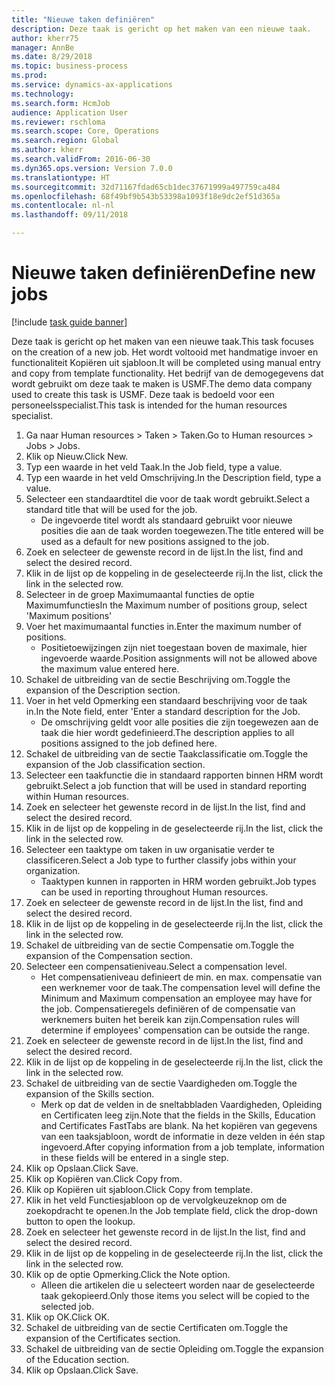 ```yaml
--- 
title: "Nieuwe taken definiëren"
description: Deze taak is gericht op het maken van een nieuwe taak.
author: kherr75
manager: AnnBe
ms.date: 8/29/2018
ms.topic: business-process
ms.prod: 
ms.service: dynamics-ax-applications
ms.technology: 
ms.search.form: HcmJob
audience: Application User
ms.reviewer: rschloma
ms.search.scope: Core, Operations
ms.search.region: Global
ms.author: kherr
ms.search.validFrom: 2016-06-30
ms.dyn365.ops.version: Version 7.0.0
ms.translationtype: HT
ms.sourcegitcommit: 32d71167fdad65cb1dec37671999a497759ca484
ms.openlocfilehash: 68f49bf9b543b53398a1093f18e9dc2ef51d365a
ms.contentlocale: nl-nl
ms.lasthandoff: 09/11/2018

---
```

# <a name="define-new-jobs"></a><span data-ttu-id="285fd-103">Nieuwe taken definiëren</span><span class="sxs-lookup"><span data-stu-id="285fd-103">Define new jobs</span></span>

[!include [task guide banner](../../includes/task-guide-banner.md)]

<span data-ttu-id="285fd-104">Deze taak is gericht op het maken van een nieuwe taak.</span><span class="sxs-lookup"><span data-stu-id="285fd-104">This task focuses on the creation of a new job.</span></span> <span data-ttu-id="285fd-105">Het wordt voltooid met handmatige invoer en functionaliteit Kopiëren uit sjabloon.</span><span class="sxs-lookup"><span data-stu-id="285fd-105">It will be completed using manual entry and copy from template functionality.</span></span> <span data-ttu-id="285fd-106">Het bedrijf van de demogegevens dat wordt gebruikt om deze taak te maken is USMF.</span><span class="sxs-lookup"><span data-stu-id="285fd-106">The demo data company used to create this task is USMF.</span></span> <span data-ttu-id="285fd-107">Deze taak is bedoeld voor een personeelsspecialist.</span><span class="sxs-lookup"><span data-stu-id="285fd-107">This task is intended for the human resources specialist.</span></span>

1. <span data-ttu-id="285fd-108">Ga naar Human resources > Taken > Taken.</span><span class="sxs-lookup"><span data-stu-id="285fd-108">Go to Human resources > Jobs > Jobs.</span></span>
2. <span data-ttu-id="285fd-109">Klik op Nieuw.</span><span class="sxs-lookup"><span data-stu-id="285fd-109">Click New.</span></span>
3. <span data-ttu-id="285fd-110">Typ een waarde in het veld Taak.</span><span class="sxs-lookup"><span data-stu-id="285fd-110">In the Job field, type a value.</span></span>
4. <span data-ttu-id="285fd-111">Typ een waarde in het veld Omschrijving.</span><span class="sxs-lookup"><span data-stu-id="285fd-111">In the Description field, type a value.</span></span>
5. <span data-ttu-id="285fd-112">Selecteer een standaardtitel die voor de taak wordt gebruikt.</span><span class="sxs-lookup"><span data-stu-id="285fd-112">Select a standard title that will be used for the job.</span></span> 
    * <span data-ttu-id="285fd-113">De ingevoerde titel wordt als standaard gebruikt voor nieuwe posities die aan de taak worden toegewezen.</span><span class="sxs-lookup"><span data-stu-id="285fd-113">The title entered will be used as a default for new positions assigned to the job.</span></span>  
6. <span data-ttu-id="285fd-114">Zoek en selecteer de gewenste record in de lijst.</span><span class="sxs-lookup"><span data-stu-id="285fd-114">In the list, find and select the desired record.</span></span>
7. <span data-ttu-id="285fd-115">Klik in de lijst op de koppeling in de geselecteerde rij.</span><span class="sxs-lookup"><span data-stu-id="285fd-115">In the list, click the link in the selected row.</span></span>
8. <span data-ttu-id="285fd-116">Selecteer in de groep Maximumaantal functies de optie Maximumfuncties</span><span class="sxs-lookup"><span data-stu-id="285fd-116">In the Maximum number of positions group, select 'Maximum positions'</span></span>
9. <span data-ttu-id="285fd-117">Voer het maximumaantal functies in.</span><span class="sxs-lookup"><span data-stu-id="285fd-117">Enter the maximum number of positions.</span></span> 
    * <span data-ttu-id="285fd-118">Positietoewijzingen zijn niet toegestaan boven de maximale, hier ingevoerde waarde.</span><span class="sxs-lookup"><span data-stu-id="285fd-118">Position assignments will not be allowed above the maximum value entered here.</span></span>  
10. <span data-ttu-id="285fd-119">Schakel de uitbreiding van de sectie Beschrijving om.</span><span class="sxs-lookup"><span data-stu-id="285fd-119">Toggle the expansion of the Description section.</span></span>
11. <span data-ttu-id="285fd-120">Voer in het veld Opmerking een standaard beschrijving voor de taak in.</span><span class="sxs-lookup"><span data-stu-id="285fd-120">In the Note field, enter 'Enter a standard description for the Job.</span></span>
    * <span data-ttu-id="285fd-121">De omschrijving geldt voor alle posities die zijn toegewezen aan de taak die hier wordt gedefinieerd.</span><span class="sxs-lookup"><span data-stu-id="285fd-121">The description applies to all positions assigned to the job defined here.</span></span>  
12. <span data-ttu-id="285fd-122">Schakel de uitbreiding van de sectie Taakclassificatie om.</span><span class="sxs-lookup"><span data-stu-id="285fd-122">Toggle the expansion of the Job classification section.</span></span>
13. <span data-ttu-id="285fd-123">Selecteer een taakfunctie die in standaard rapporten binnen HRM wordt gebruikt.</span><span class="sxs-lookup"><span data-stu-id="285fd-123">Select a job function that will be used in standard reporting within Human resources.</span></span>
14. <span data-ttu-id="285fd-124">Zoek en selecteer het gewenste record in de lijst.</span><span class="sxs-lookup"><span data-stu-id="285fd-124">In the list, find and select the desired record.</span></span>
15. <span data-ttu-id="285fd-125">Klik in de lijst op de koppeling in de geselecteerde rij.</span><span class="sxs-lookup"><span data-stu-id="285fd-125">In the list, click the link in the selected row.</span></span>
16. <span data-ttu-id="285fd-126">Selecteer een taaktype om taken in uw organisatie verder te classificeren.</span><span class="sxs-lookup"><span data-stu-id="285fd-126">Select a Job type to further classify jobs within your organization.</span></span> 
    * <span data-ttu-id="285fd-127">Taaktypen kunnen in rapporten in HRM worden gebruikt.</span><span class="sxs-lookup"><span data-stu-id="285fd-127">Job types can be used in reporting throughout Human resources.</span></span>  
17. <span data-ttu-id="285fd-128">Zoek en selecteer de gewenste record in de lijst.</span><span class="sxs-lookup"><span data-stu-id="285fd-128">In the list, find and select the desired record.</span></span>
18. <span data-ttu-id="285fd-129">Klik in de lijst op de koppeling in de geselecteerde rij.</span><span class="sxs-lookup"><span data-stu-id="285fd-129">In the list, click the link in the selected row.</span></span>
19. <span data-ttu-id="285fd-130">Schakel de uitbreiding van de sectie Compensatie om.</span><span class="sxs-lookup"><span data-stu-id="285fd-130">Toggle the expansion of the Compensation section.</span></span>
20. <span data-ttu-id="285fd-131">Selecteer een compensatieniveau.</span><span class="sxs-lookup"><span data-stu-id="285fd-131">Select a compensation level.</span></span>
    * <span data-ttu-id="285fd-132">Het compensatieniveau definieert de min. en max. compensatie van een werknemer voor de taak.</span><span class="sxs-lookup"><span data-stu-id="285fd-132">The compensation level will define the Minimum and Maximum compensation an employee may have for the job.</span></span> <span data-ttu-id="285fd-133">Compensatieregels definiëren of de compensatie van werknemers buiten het bereik kan zijn.</span><span class="sxs-lookup"><span data-stu-id="285fd-133">Compensation rules will determine if employees' compensation can be outside the range.</span></span>  
21. <span data-ttu-id="285fd-134">Zoek en selecteer de gewenste record in de lijst.</span><span class="sxs-lookup"><span data-stu-id="285fd-134">In the list, find and select the desired record.</span></span>
22. <span data-ttu-id="285fd-135">Klik in de lijst op de koppeling in de geselecteerde rij.</span><span class="sxs-lookup"><span data-stu-id="285fd-135">In the list, click the link in the selected row.</span></span>
23. <span data-ttu-id="285fd-136">Schakel de uitbreiding van de sectie Vaardigheden om.</span><span class="sxs-lookup"><span data-stu-id="285fd-136">Toggle the expansion of the Skills section.</span></span>
    * <span data-ttu-id="285fd-137">Merk op dat de velden in de sneltabbladen Vaardigheden, Opleiding en Certificaten leeg zijn.</span><span class="sxs-lookup"><span data-stu-id="285fd-137">Note that the fields in the Skills, Education and Certificates FastTabs are blank.</span></span> <span data-ttu-id="285fd-138">Na het kopiëren van gegevens van een taaksjabloon, wordt de informatie in deze velden in één stap ingevoerd.</span><span class="sxs-lookup"><span data-stu-id="285fd-138">After copying information from a job template, information in these fields will be entered in a single step.</span></span>   
24. <span data-ttu-id="285fd-139">Klik op Opslaan.</span><span class="sxs-lookup"><span data-stu-id="285fd-139">Click Save.</span></span>
25. <span data-ttu-id="285fd-140">Klik op Kopiëren van.</span><span class="sxs-lookup"><span data-stu-id="285fd-140">Click Copy from.</span></span>
26. <span data-ttu-id="285fd-141">Klik op Kopiëren uit sjabloon.</span><span class="sxs-lookup"><span data-stu-id="285fd-141">Click Copy from template.</span></span>
27. <span data-ttu-id="285fd-142">Klik in het veld Functiesjabloon op de vervolgkeuzeknop om de zoekopdracht te openen.</span><span class="sxs-lookup"><span data-stu-id="285fd-142">In the Job template field, click the drop-down button to open the lookup.</span></span>
28. <span data-ttu-id="285fd-143">Zoek en selecteer het gewenste record in de lijst.</span><span class="sxs-lookup"><span data-stu-id="285fd-143">In the list, find and select the desired record.</span></span>
29. <span data-ttu-id="285fd-144">Klik in de lijst op de koppeling in de geselecteerde rij.</span><span class="sxs-lookup"><span data-stu-id="285fd-144">In the list, click the link in the selected row.</span></span>
30. <span data-ttu-id="285fd-145">Klik op de optie Opmerking.</span><span class="sxs-lookup"><span data-stu-id="285fd-145">Click the Note option.</span></span>
    * <span data-ttu-id="285fd-146">Alleen die artikelen die u selecteert worden naar de geselecteerde taak gekopieerd.</span><span class="sxs-lookup"><span data-stu-id="285fd-146">Only those items you select will be copied to the selected job.</span></span>    
31. <span data-ttu-id="285fd-147">Klik op OK.</span><span class="sxs-lookup"><span data-stu-id="285fd-147">Click OK.</span></span>
32. <span data-ttu-id="285fd-148">Schakel de uitbreiding van de sectie Certificaten om.</span><span class="sxs-lookup"><span data-stu-id="285fd-148">Toggle the expansion of the Certificates section.</span></span>
33. <span data-ttu-id="285fd-149">Schakel de uitbreiding van de sectie Opleiding om.</span><span class="sxs-lookup"><span data-stu-id="285fd-149">Toggle the expansion of the Education section.</span></span>
34. <span data-ttu-id="285fd-150">Klik op Opslaan.</span><span class="sxs-lookup"><span data-stu-id="285fd-150">Click Save.</span></span>


